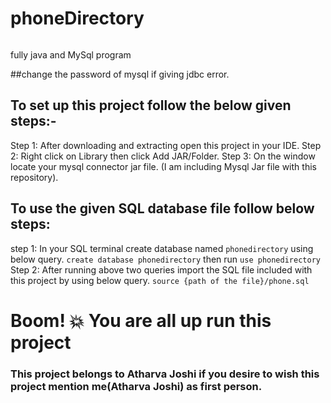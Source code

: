 # phoneDirectory

<img src="">

fully java and MySql program

##change the password of mysql if giving jdbc error. 

## To set up this project follow the below given steps:-

Step 1: After downloading and extracting open this project in your IDE.
Step 2: Right click on Library then click Add JAR/Folder.
Step 3: On the window locate your mysql connector jar file.
(I am including Mysql Jar file with this repository).

## To use the given SQL database file follow below steps:

step 1: In your SQL terminal create database named `phonedirectory` using below query.
`create database phonedirectory`
then run
`use phonedirectory`
Step 2: After running above two queries import the SQL file included with this project by using below query.
`source {path of the file}/phone.sql`

# Boom! 💥 You are all up run this project

### This project belongs to Atharva Joshi if you desire to wish this project mention me(Atharva Joshi) as first person.
